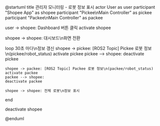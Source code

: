 @startuml
title 관리자 모니터링 - 로봇 정보 표시
actor User as user
participant "Shopee App" as shopee
participant "Pickee\nMain Controller" as pickee
participant "Packee\nMain Controller" as packee

user -> shopee: Dashboard 버튼 클릭
activate shopee

shopee -> shopee: 대시보드\n화면 전환

loop 30초 마다\n정보 갱신
    shopee -> pickee: [ROS2 Topic] Pickee 로봇 정보\n(pickee/robot_status)
    activate pickee
    pickee --> shopee: 
    deactivate pickee
    
    shopee -> packee: [ROS2 Topic] Packee 로봇 정보\n(packee/robot_status)
    activate packee
    packee --> shopee: 
    deactivate packee
    
    shopee -> shopee: 전체 로봇\n정보 표시
end

deactivate shopee

@enduml
